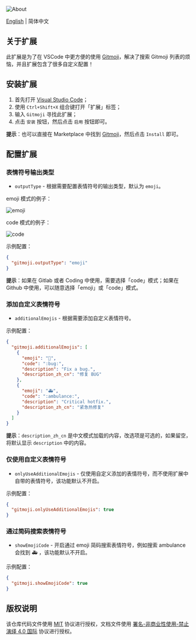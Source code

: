 ![About](https://cdn.jsdelivr.net/gh/vtrois/gitmoji-vscode@1/images/about.gif)

[English](README.md) | 简体中文

## 关于扩展

此扩展是为了在 VSCode 中更方便的使用 [Gitmoji](https://github.com/carloscuesta/gitmoji)，解决了搜索 Gitmoji 列表的烦恼，并且扩展包含了很多自定义配置！

## 安装扩展

1. 首先打开 [Visual Studio Code](https://code.visualstudio.com/)；
2. 使用 `Ctrl+Shift+X` 组合键打开「扩展」标签；
3. 输入 `Gitmoji` 寻找此扩展；
4. 点击 `安装` 按钮，然后点击 `启用` 按钮即可。

**提示**：也可以直接在 Marketplace 中找到 [Gitmoji](https://marketplace.visualstudio.com/items?itemName=Vtrois.gitmoji-vscode)，然后点击 `Install` 即可。

## 配置扩展

### 表情符号输出类型

- `outputType` - 根据需要配置表情符号的输出类型，默认为 `emoji`。

emoji 模式的例子：

![emoji](https://cdn.jsdelivr.net/gh/vtrois/gitmoji-vscode@1/images/emoji.png)

code 模式的例子：

![code](https://cdn.jsdelivr.net/gh/vtrois/gitmoji-vscode@1/images/code.png)

示例配置：

```json
{
  "gitmoji.outputType": "emoji"
}
```

**提示**：如果在 Gitlab 或者 Coding 中使用，需要选择「code」模式；如果在 Github 中使用，可以随意选择「emoji」或「code」模式。

### 添加自定义表情符号

- `additionalEmojis` - 根据需要添加自定义表情符号。

示例配置：

```json
{
  "gitmoji.additionalEmojis": [
    {
      "emoji": "🐛",
      "code": ":bug:",
      "description": "Fix a bug.",
      "description_zh_cn": "修复 BUG"
    },
    {
      "emoji": "🚑",
      "code": ":ambulance:",
      "description": "Critical hotfix.",
      "description_zh_cn": "紧急热修复"
    }
  ]
}
```

**提示**：`description_zh_cn` 是中文模式加载的内容，改选项是可选的，如果留空，将默认显示 `description` 中的内容。

### 仅使用自定义表情符号

- `onlyUseAdditionalEmojis` - 仅使用自定义添加的表情符号，而不使用扩展中自带的表情符号，该功能默认不开启。

示例配置：

```json
{
  "gitmoji.onlyUseAdditionalEmojis": true
}
```

### 通过简码搜索表情符号

- `showEmojiCode` - 开启通过 emoji 简码搜索表情符号，例如搜索 ambulance 会找到 🚑 ，该功能默认不开启。

示例配置：

```json
{
  "gitmoji.showEmojiCode": true
}
```

## 版权说明

该仓库代码文件使用 [MIT](https://github.com/vtrois/gitmoji-vscode/blob/main/LICENSE) 协议进行授权，文档文件使用 [署名-非商业性使用-禁止演绎 4.0 国际](http://creativecommons.org/licenses/by-nc-nd/4.0/) 协议进行授权。